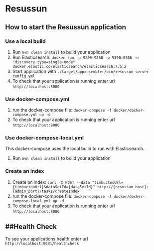 # Resussun

## How to start the Resussun application

### Use a local build
1. Run `mvn clean install` to build your application
1. Run Elasticsearch: `docker run -p 9200:9200 -p 9300:9300 -e "discovery.type=single-node" docker.elastic.co/elasticsearch/elasticsearch:7.5.2`
1. Start application with `./target/appassembler/bin/resussun server config.yml`
1. To check that your application is running enter url `http://localhost:8080`

### Use docker-compose.yml
1. run the docker-compose file: `docker-compose -f docker/docker-compose.yml up -d`  
1. To check that your application is running enter url `http://localhost:8080`

### Use docker-compose-local.yml
This docker-compose uses the local build to run with Elasticsearch.
1. Run `mvn clean install` to build your application


### Create an index
1. Create an index: `curl -X POST --data "timbuctooUrl={timbuctooUrl}&dataSetId={dataSetId}" http://{resussun_host}:{admin_port}/tasks/createIndex`
1. run the docker-compose file: `docker-compose -f docker/docker-compose-local.yml up -d`  
1. To check that your application is running enter url `http://localhost:8080`

##Health Check
---

To see your applications health enter url `http://localhost:8081/healthcheck`
